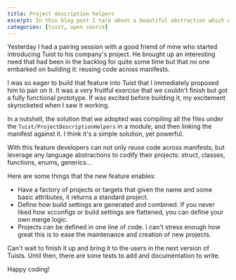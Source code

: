 ```yaml
---
title: Project description helpers
excerpt: In this blog post I talk about a beautiful abstraction which Alex and I came up with to push Tuist's awesomeness even further.
categories: [tuist, open source]
---
```


Yesterday I had a pairing session with a good friend of mine who started introducing Tuist to his company's project. He brought up an interesting need that had been in the backlog for quite some time but that no one embarked on building it: reusing code across manifests.

I was so eager to build that feature into Tuist that I immediately proposed him to pair on it. It was a very fruitful exercise that we couldn't finish but got a fully functional prototype. If was excited before building it, my excitement skyrocketed when I saw it working.

In a nutshell, the solution that we adopted was compiling all the files under the `Tuist/ProjectDescriptionHelpers` in a module, and then linking the manifest against it. I think it's a simple solution, yet powerful.

With this feature developers can not only reuse code across manifests, but leverage any language abstractions to codify their projects: struct, classes, functions, enums, generics...

Here are some things that the new feature enables:

- Have a factory of projects or targets that given the name and some basic attributes, it returns a standard project.
- Define how build settings are generated and combined. If you never liked how xcconfigs or build settings are flattened, you can define your own merge logic.
- Projects can be defined in one line of code. I can't stress enough how great this is to ease the maintenance and creation of new projects.

Can't wait to finish it up and bring it to the users in the next version of Tuists. Until then, there are sone tests to add and documentation to write.

Happy coding!
